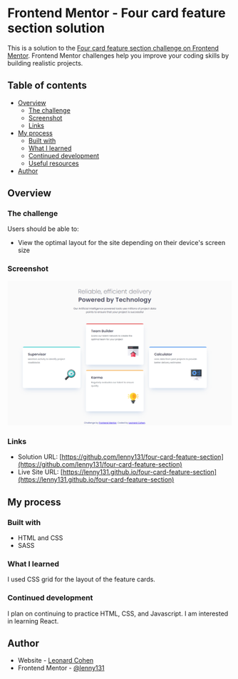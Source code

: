 # Frontend Mentor - Four card feature section solution

This is a solution to the [Four card feature section challenge on Frontend Mentor](https://www.frontendmentor.io/challenges/four-card-feature-section-weK1eFYK). Frontend Mentor challenges help you improve your coding skills by building realistic projects. 

## Table of contents

- [Overview](#overview)
  - [The challenge](#the-challenge)
  - [Screenshot](#screenshot)
  - [Links](#links)
- [My process](#my-process)
  - [Built with](#built-with)
  - [What I learned](#what-i-learned)
  - [Continued development](#continued-development)
  - [Useful resources](#useful-resources)
- [Author](#author)

## Overview

### The challenge

Users should be able to:

- View the optimal layout for the site depending on their device's screen size

### Screenshot

![](./screenshot.png)

### Links

- Solution URL: [https://github.com/lenny131/four-card-feature-section](https://github.com/lenny131/four-card-feature-section)
- Live Site URL: [https://lenny131.github.io/four-card-feature-section](https://lenny131.github.io/four-card-feature-section)

## My process

### Built with

- HTML and CSS
- SASS

### What I learned

I used CSS grid for the layout of the feature cards.

### Continued development

I plan on continuing to practice HTML, CSS, and Javascript. I am interested in learning React.

## Author

- Website - [Leonard Cohen](https://leonardmcohen.com)
- Frontend Mentor - [@lenny131](https://www.frontendmentor.io/profile/lenny131)
